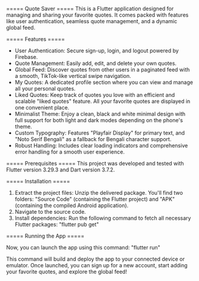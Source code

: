 ===== Quote Saver =====
This is a Flutter application designed for managing and sharing your favorite quotes. It comes packed with features like user authentication, seamless quote management, and a dynamic global feed.

===== Features =====
* User Authentication: Secure sign-up, login, and logout powered by Firebase.
* Quote Management: Easily add, edit, and delete your own quotes.
* Global Feed: Discover quotes from other users in a paginated feed with a smooth, TikTok-like vertical swipe navigation.
* My Quotes: A dedicated profile section where you can view and manage all your personal quotes.
* Liked Quotes: Keep track of quotes you love with an efficient and scalable "liked quotes" feature. All your favorite quotes are displayed in one convenient place.
* Minimalist Theme: Enjoy a clean, black and white minimal design with full support for both light and dark modes depending on the phone's theme.
* Custom Typography: Features "Playfair Display" for primary text, and "Noto Serif Bengali" as a fallback for Bengali character support.
* Robust Handling: Includes clear loading indicators and comprehensive error handling for a smooth user experience.

===== Prerequisites =====
This project was developed and tested with Flutter version 3.29.3 and Dart version 3.7.2.

===== Installation =====
1.  Extract the project files: Unzip the delivered package. You'll find two folders: "Source Code" (containing the Flutter project) and "APK" (containing the compiled Android application).
2.  Navigate to the source code.
3.  Install dependencies: Run the following command to fetch all necessary Flutter packages: "flutter pub get"

===== Running the App =====

Now, you can launch the app using this command: "flutter run"

This command will build and deploy the app to your connected device or emulator. Once launched, you can sign up for a new account, start adding your favorite quotes, and explore the global feed!
